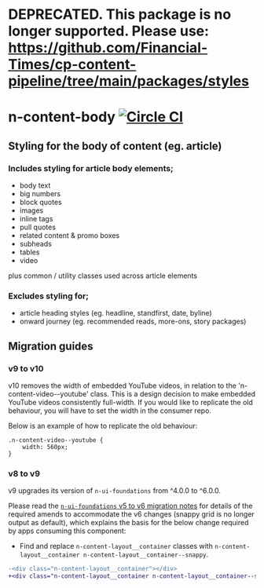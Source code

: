 # DEPRECATED. This package is no longer supported. Please use: https://github.com/Financial-Times/cp-content-pipeline/tree/main/packages/styles

# n-content-body [![Circle CI](https://circleci.com/gh/Financial-Times/n-content-body.svg?style=svg)](https://circleci.com/gh/Financial-Times/n-content-body)

## Styling for the body of content (eg. article)

### Includes styling for article body elements;

- body text
- big numbers
- block quotes
- images
- inline tags
- pull quotes
- related content & promo boxes
- subheads
- tables
- video

plus common / utility classes used across article elements


### Excludes styling for;

- article heading styles (eg. headline, standfirst, date, byline)
- onward journey (eg. recommended reads, more-ons, story packages)


## Migration guides

### v9 to v10

v10 removes the width of embedded YouTube videos, in relation to the 'n-content-video--youtube' class. This is a design decision to make embedded YouTube videos consistently full-width. If you would like to replicate the old behaviour, you will have to set the width in the consumer repo.

Below is an example of how to replicate the old behaviour:
```
.n-content-video--youtube {
	width: 560px;
}
```

### v8 to v9

v9 upgrades its version of `n-ui-foundations` from ^4.0.0 to ^6.0.0.

Please read the [`n-ui-foundations` v5 to v6 migration notes](https://github.com/Financial-Times/n-ui-foundations#user-content-v5-to-v6) for details of the required amends to accommodate the v6 changes (snappy grid is no longer output as default), which explains the basis for the below change required by apps consuming this component:

- Find and replace `n-content-layout__container` classes with `n-content-layout__container n-content-layout__container--snappy`.
```diff
-<div class="n-content-layout__container"></div>
+<div class="n-content-layout__container n-content-layout__container--snappy"></div>
```
